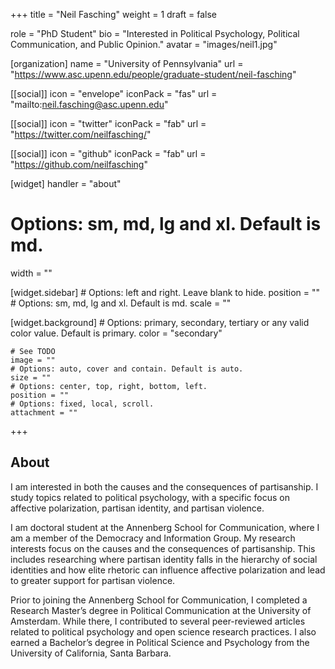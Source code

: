 +++
title = "Neil Fasching"
weight = 1
draft = false

role = "PhD Student"
bio = "Interested in Political Psychology, Political Communication, and Public Opinion."
avatar = "images/neil1.jpg"

[organization]
  name = "University of Pennsylvania"
  url = "https://www.asc.upenn.edu/people/graduate-student/neil-fasching"

[[social]]
  icon = "envelope"
  iconPack = "fas"
  url = "mailto:neil.fasching@asc.upenn.edu"

[[social]]
  icon = "twitter"
  iconPack = "fab"
  url = "https://twitter.com/neilfasching/"

[[social]]
  icon = "github"
  iconPack = "fab"
  url = "https://github.com/neilfasching"

[widget]
  handler = "about"
    
  # Options: sm, md, lg and xl. Default is md.
  width = ""

  [widget.sidebar]
    # Options: left and right. Leave blank to hide.
    position = ""
    # Options: sm, md, lg and xl. Default is md.
    scale = ""
    
  [widget.background]
    # Options: primary, secondary, tertiary or any valid color value. Default is primary.
    color = "secondary"
    
    # See TODO
    image = ""
    # Options: auto, cover and contain. Default is auto.
    size = ""
    # Options: center, top, right, bottom, left.
    position = ""
    # Options: fixed, local, scroll.
    attachment = ""
+++

## About

I am interested in both the causes and the consequences of partisanship. I study topics related to political psychology, with a specific focus on affective polarization, partisan identity, and partisan violence.

I am doctoral student at the Annenberg School for Communication, where I am a member of the Democracy and Information Group. My research interests focus on the causes and the consequences of partisanship. This includes researching where partisan identity falls in the hierarchy of social identities and how elite rhetoric can influence affective polarization and lead to greater support for partisan violence. 

Prior to joining the Annenberg School for Communication, I completed a Research Master’s degree in Political Communication at the University of Amsterdam. While there, I contributed to several peer-reviewed articles related to political psychology and open science research practices. I also earned a Bachelor’s degree in Political Science and Psychology from the University of California, Santa Barbara.

